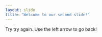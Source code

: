 ```yaml
---
layout: slide
title: "Welcome to our second slide!"
---
```

Try try again.
Use the left arrow to go back!

